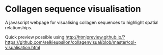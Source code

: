 # Collagen sequence visualisation

A javascript webpage for visualising collagen sequences
to highlight spatial relationships.

Quick preview possible using http://htmlpreview.github.io/?https://github.com/selkieupsilon/collagenvisual/blob/master/col-visualisation.html
